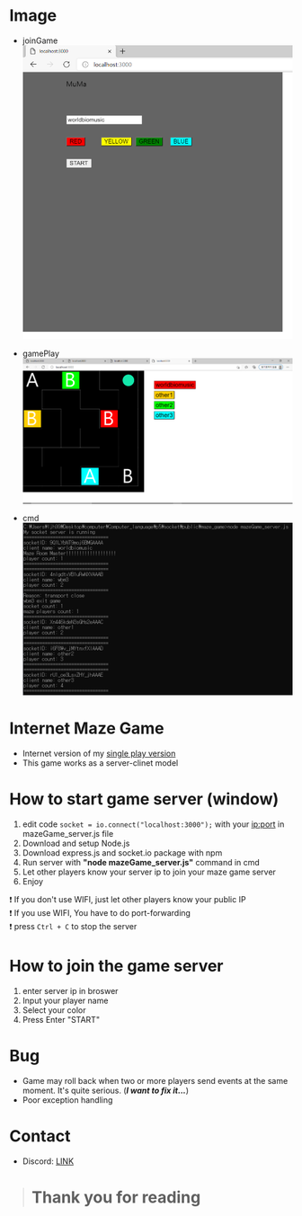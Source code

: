 # Image
- joinGame
![joinGame](https://github.com/worldbiomusic/internet-maze-game/blob/main/imgs/joinGame.PNG)

- gamePlay
![gamePlay](https://github.com/worldbiomusic/internet-maze-game/blob/main/imgs/gamePlay.PNG)

- cmd
![cmd](https://github.com/worldbiomusic/internet-maze-game/blob/main/imgs/cmd.PNG)

# Internet Maze Game
- Internet version of my [single play version](https://github.com/worldbiomusic/multiplay-maze-game)
- This game works as a server-clinet model

# How to start game server (window)
1. edit code `socket = io.connect("localhost:3000");` with your [ip:port](https://github.com/worldbiomusic/internet-maze-game/blob/bd63bf10c961e0e0352ef5102f6d770754ad8c7d/sketch.js#L169) in mazeGame_server.js file
2. Download and setup Node.js
3. Download express.js and socket.io package with npm
4. Run server with **"node mazeGame_server.js"** command in cmd
5. Let other players know your server ip to join your maze game server
6. Enjoy

❗ If you don't use WIFI, just let other players know your public IP  
❗ If you use WIFI, You have to do port-forwarding  
❗ press `Ctrl + C` to stop the server  

# How to join the game server
1. enter server ip in broswer
2. Input your player name
3. Select your color
4. Press Enter "START"

# Bug
- Game may roll back when two or more players send events at the same moment. It's quite serious. (***I want to fix it...***)
- Poor exception handling

# Contact
- Discord: [LINK](https://discord.gg/fJbxSy2EjA)

> # Thank you for reading
